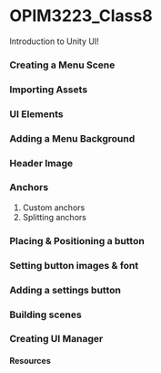 # OPIM3223_Class8
Introduction to Unity UI!

### Creating a Menu Scene

### Importing Assets

### UI Elements

### Adding a Menu Background

### Header Image

### Anchors
1. Custom anchors
2. Splitting anchors

### Placing & Positioning a button

### Setting button images & font

### Adding a settings button

### Building scenes

### Creating UI Manager

#### Resources
